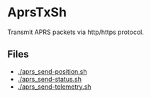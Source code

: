# AprsTxSh

Transmit APRS packets via http/https protocol.

## Files

- [./aprs_send-position.sh](./aprs_send-position.sh)
- [./aprs_send-status.sh](./aprs_send-status.sh)
- [./aprs_send-telemetry.sh](./aprs_send-telemetry.sh)
